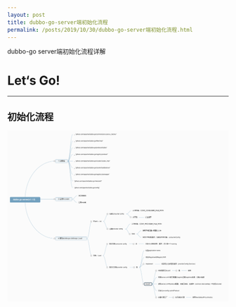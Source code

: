 ```yaml
---
layout: post
title: dubbo-go-server端初始化流程
permalink: /posts/2019/10/30/dubbo-go-server端初始化流程.html
---
```


dubbo-go server端初始化流程详解

# Let‘s Go!
-----

## 初始化流程

![server-flow](/images/dubbogo/dubbo-go-server.png)
